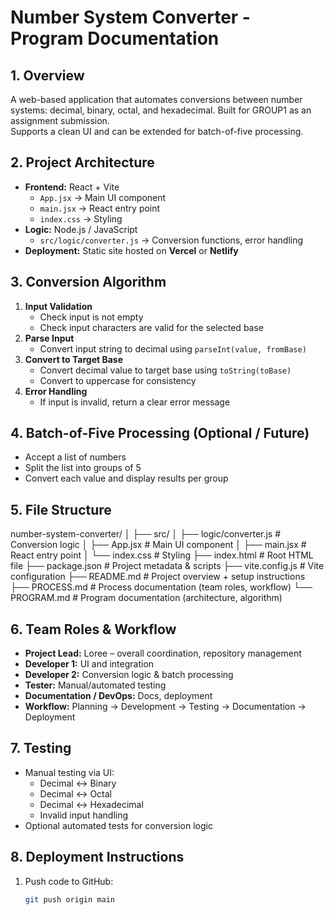 # Number System Converter - Program Documentation

## 1. Overview
A web-based application that automates conversions between number systems: decimal, binary, octal, and hexadecimal. Built for GROUP1 as an assignment submission.  
Supports a clean UI and can be extended for batch-of-five processing.

## 2. Project Architecture
- **Frontend:** React + Vite
  - `App.jsx` → Main UI component
  - `main.jsx` → React entry point
  - `index.css` → Styling
- **Logic:** Node.js / JavaScript
  - `src/logic/converter.js` → Conversion functions, error handling
- **Deployment:** Static site hosted on **Vercel** or **Netlify**

## 3. Conversion Algorithm
1. **Input Validation**
   - Check input is not empty
   - Check input characters are valid for the selected base
2. **Parse Input**
   - Convert input string to decimal using `parseInt(value, fromBase)`
3. **Convert to Target Base**
   - Convert decimal value to target base using `toString(toBase)`  
   - Convert to uppercase for consistency
4. **Error Handling**
   - If input is invalid, return a clear error message

## 4. Batch-of-Five Processing (Optional / Future)
- Accept a list of numbers
- Split the list into groups of 5
- Convert each value and display results per group

## 5. File Structure
number-system-converter/
│
├── src/
│   ├── logic/converter.js   # Conversion logic
│   ├── App.jsx              # Main UI component
│   ├── main.jsx             # React entry point
│   └── index.css            # Styling
├── index.html               # Root HTML file
├── package.json             # Project metadata & scripts
├── vite.config.js           # Vite configuration
├── README.md                # Project overview + setup instructions
├── PROCESS.md               # Process documentation (team roles, workflow)
└── PROGRAM.md               # Program documentation (architecture, algorithm)
## 6. Team Roles & Workflow
- **Project Lead:** Loree – overall coordination, repository management
- **Developer 1:** UI and integration
- **Developer 2:** Conversion logic & batch processing
- **Tester:** Manual/automated testing
- **Documentation / DevOps:** Docs, deployment
- **Workflow:** Planning → Development → Testing → Documentation → Deployment

## 7. Testing
- Manual testing via UI:
  - Decimal ↔ Binary
  - Decimal ↔ Octal
  - Decimal ↔ Hexadecimal
  - Invalid input handling
- Optional automated tests for conversion logic

## 8. Deployment Instructions
1. Push code to GitHub:
   ```bash
   git push origin main

